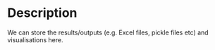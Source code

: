 # Description
We can store the results/outputs (e.g. Excel files, pickle files etc) and visualisations here.
